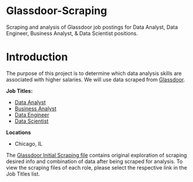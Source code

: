 # Glassdoor-Scraping
Scraping and analysis of Glassdoor job postings for Data Analyst, Data Engineer, Business Analyst, &amp; Data Scientist positions.


# **Introduction**

The purpose of this project is to determine which data analysis skills are associated with higher salaries. We will use data scraped from [Glassdoor](https://www.glassdoor.com/member/home/index.htm). 

**Job Titles:**
*   [Data Analyst](https://colab.research.google.com/drive/1AW0rNTs84Cq7GrJiDq86WWCisB4q6ZwO?usp=sharing)
*   [Business Analyst](https://colab.research.google.com/drive/1I1lolzuZgoUZGBwAEP9hZNf7my8XItbz?usp=sharing)
*   [Data Engineer](https://colab.research.google.com/drive/18HMhZXcv4xwxDUXGDauYEGdnDJLjNYxf?usp=sharing)
*   [Data Scientist](https://colab.research.google.com/drive/1i8UQMiObiOKAyzlrAsFCBPitqIh90Y5O?usp=sharing)

**Locations**
*   Chicago, IL

The [Glassdoor Initial Scraping file](https://colab.research.google.com/drive/1b0rRiSqZ7G6HpfPlQu_t_qpC6ZSAi1-V?usp=sharing) contains original exploration of scraping desired info and combination of data after being scraped for analysis. To view the scraping files of each role, please select the respective link in the Job Titles list.
